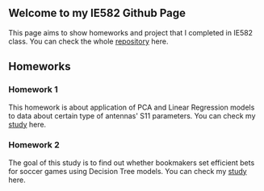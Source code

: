 ## Welcome to my IE582 Github Page

This page aims to show homeworks and project that I completed in IE582 class. You can check the whole
[repository](https://github.com/BU-IE-582/fall-24-OguzhanEngin) here.

## Homeworks

### Homework 1
This homework is about application of PCA and Linear Regression models to data about certain type of antennas' S11 parameters.
You can check my [study](https://bu-ie-582.github.io/fall-24-OguzhanEngin/files/HW_1/HW1.html) here.

### Homework 2
The goal of this study is to find out whether bookmakers set efficient bets for soccer games using Decision Tree models.
You can check my [study](https://bu-ie-582.github.io/fall-24-OguzhanEngin/files/HW_2/HW2.html) here.
